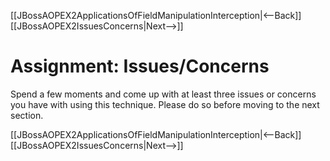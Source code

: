 [[JBossAOPEX2ApplicationsOfFieldManipulationInterception|<--Back]] [[JBossAOPEX2IssuesConcerns|Next-->]]

# Assignment: Issues/Concerns
Spend a few moments and come up with at least three issues or concerns you have with using this technique. Please do so before moving to the next section.

[[JBossAOPEX2ApplicationsOfFieldManipulationInterception|<--Back]] [[JBossAOPEX2IssuesConcerns|Next-->]]